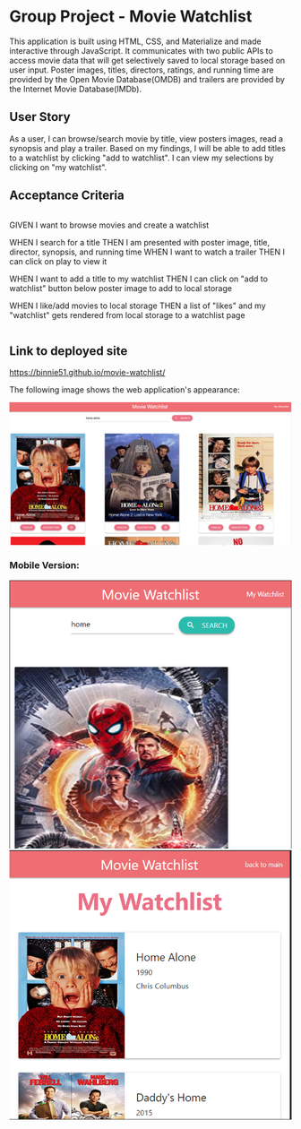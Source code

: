 
# Group Project - Movie Watchlist

This application is built using HTML, CSS, and Materialize and made interactive through JavaScript. It communicates with two public APIs to access movie data that will get selectively saved to local storage based on user input. Poster images, titles, directors, ratings, and running time are provided by the Open Movie Database(OMDB) and trailers are provided by the Internet Movie Database(IMDb).

## User Story

As a user, I can browse/search movie by title, view posters images, read a synopsis and play a trailer. Based on my findings, I will be able to add titles to a watchlist by clicking "add to watchlist". I can view my selections by clicking on "my watchlist".

## Acceptance Criteria

```
```
GIVEN I want to browse movies and create a watchlist

WHEN I search for a title
THEN I am presented with poster image, title, director, synopsis, and running time
WHEN I want to watch a trailer
THEN I can click on play to view it

WHEN I want to add a title to my watchlist
THEN I can click on "add to watchlist" button below poster image to add to local storage

WHEN I like/add movies to local storage
THEN a list of "likes" and my "watchlist" gets rendered from local storage to a watchlist page

```
```

## Link to deployed site

https://binnie51.github.io/movie-watchlist/


The following image shows the web application's appearance:

![Screenshot of main site](./mockup/screenshot.png)

### Mobile Version: 
![screenshot mobile 1](./mockup/app_movie1.png)
![screenshot mobile watchlist](./mockup/app_movie2.png)
